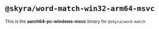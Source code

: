 # `@skyra/word-match-win32-arm64-msvc`

This is the **aarch64-pc-windows-msvc** binary for `@skyra/word-match`
